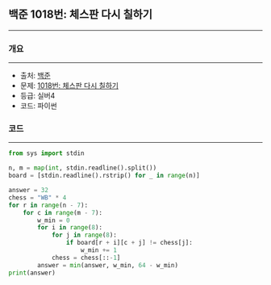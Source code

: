 ## 백준 1018번: 체스판 다시 칠하기

---

### 개요

---

- 출처: [백준](https://www.acmicpc.net)
- 문제: [1018번: 체스판 다시 칠하기](https://www.acmicpc.net/problem/1018)
- 등급: 실버4
- 코드: 파이썬

### 코드

---

```python
from sys import stdin

n, m = map(int, stdin.readline().split())
board = [stdin.readline().rstrip() for _ in range(n)]

answer = 32
chess = "WB" * 4
for r in range(n - 7):
    for c in range(m - 7):
        w_min = 0
        for i in range(8):
            for j in range(8):
                if board[r + i][c + j] != chess[j]:
                    w_min += 1
            chess = chess[::-1]
        answer = min(answer, w_min, 64 - w_min)
print(answer)
```

[//]: # (### 해설)

[//]: # (---)